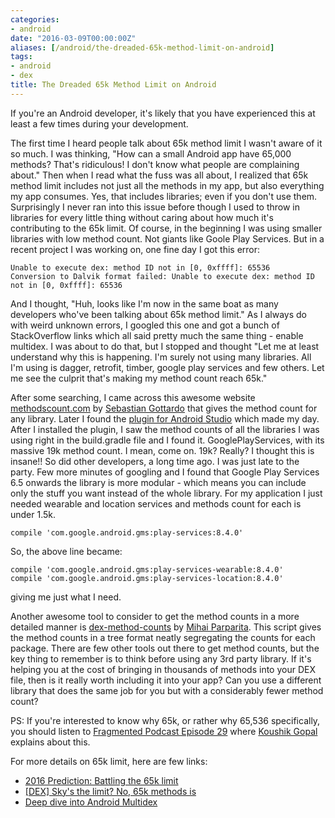 ```yaml
---
categories:
- android
date: "2016-03-09T00:00:00Z"
aliases: [/android/the-dreaded-65k-method-limit-on-android]
tags:
- android
- dex
title: The Dreaded 65k Method Limit on Android
---
```

If you're an Android developer, it's likely that you have experienced this at least a few times during your development.

The first time I heard people talk about 65k method limit I wasn't aware of it so much. I was thinking, "How can a small Android app have 65,000 methods? That's ridiculous! I don't know what people are complaining about." Then when I read what the fuss was all about, I realized that 65k method limit includes not just all the methods in my app, but also everything my app consumes. Yes, that includes libraries; even if you don't use them. Surprisingly I never ran into this issue before though I used to throw in libraries for every little thing without caring about how much it's contributing to the 65k limit. Of course, in the beginning I was using smaller libraries with low method count. Not giants like Goole Play Services. But in a recent project I was working on, one fine day I got this error:

    Unable to execute dex: method ID not in [0, 0xffff]: 65536
    Conversion to Dalvik format failed: Unable to execute dex: method ID not in [0, 0xffff]: 65536

And I thought, "Huh, looks like I'm now in the same boat as many developers who've been talking about 65k method limit." As I always do with weird unknown errors, I googled this one and got a bunch of StackOverflow links which all said pretty much the same thing - enable multidex. I was about to do that, but I stopped and thought "Let me at least understand why this is happening. I'm surely not using many libraries. All I'm using is dagger, retrofit, timber, google play services and few others. Let me see the culprit that's making my method count reach 65k."

After some searching, I came across this awesome website [methodscount.com](http://www.methodscount.com/) by [Sebastian Gottardo](https://twitter.com/rotxed) that gives the method count for any library. Later I found the [plugin for Android Studio](http://www.methodscount.com/plugins) which made my day. After I installed the plugin, I saw the method counts of all the libraries I was using right in the build.gradle file and I found it. GooglePlayServices, with its massive 19k method count. I mean, come on. 19k? Really? I thought this is insane!! So did other developers, a long time ago. I was just late to the party. Few more minutes of googling and I found that Google Play Services 6.5 onwards the library is more modular - which means you can include only the stuff you want instead of the whole library. For my application I just needed wearable and location services and methods count for each is under 1.5k.

    compile 'com.google.android.gms:play-services:8.4.0'

So, the above line became:

    compile 'com.google.android.gms:play-services-wearable:8.4.0'
    compile 'com.google.android.gms:play-services-location:8.4.0'

giving me just what I need.

Another awesome tool to consider to get the method counts in a more detailed manner is [dex-method-counts](https://github.com/mihaip/dex-method-counts) by [Mihai Parparita](https://github.com/mihaip). This script gives the method counts in a tree format neatly segregating the counts for each package. There are few other tools out there to get method counts, but the key thing to remember is to think before using any 3rd party library. If it's helping you at the cost of bringing in thousands of methods into your DEX file, then is it really worth including it into your app? Can you use a different library that does the same job for you but with a considerably fewer method count?

PS: If you're interested to know why 65k, or rather why 65,536 specifically, you should listen to [Fragmented Podcast Episode 29](http://fragmentedpodcast.com/episodes/29/) where [Koushik Gopal](https://twitter.com/kaushikgopal) explains about this.

For more details on 65k limit, here are few links:

- [2016 Prediction: Battling the 65k limit](https://androidhub.intel.com/posts/blundell/Pushing_the_limit.html)  
- [[DEX] Sky's the limit? No, 65k methods is](https://medium.com/@rotxed/dex-skys-the-limit-no-65k-methods-is-28e6cb40cf71)
- [Deep dive into Android Multidex](http://www.fasteque.com/deep-dive-into-android-multidex)

